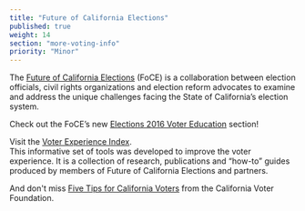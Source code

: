 ```yaml
---
title: "Future of California Elections"
published: true
weight: 14
section: "more-voting-info"
priority: "Minor"
---
```

The [Future of California Elections](http://futureofcaelections.org/) (FoCE) is a collaboration between election officials, civil rights organizations and election reform advocates to examine and address the unique challenges facing the State of California’s election system.  

Check out the FoCE’s new [Elections 2016 Voter Education](http://futureofcaelections.org/election2016/) section!  

Visit the [Voter Experience Index](http://futureofcaelections.org/vei/).  
This informative set of tools was developed to improve the voter experience. It is a collection of research, publications and “how-to” guides produced by members of Future of California Elections and partners.  

And don't miss [Five Tips for California Voters](http://www.calvoter.org/news/releases/102816release.html) from the California Voter Foundation.  
